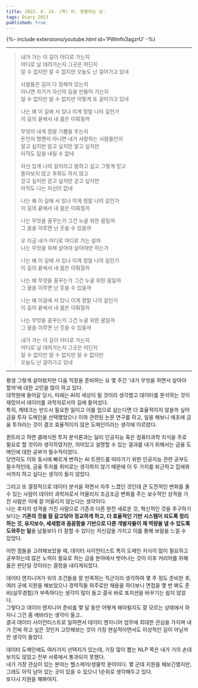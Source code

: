 ```yaml
---
title: 2023. 8. 24. (목) 비. 방황하는 날.
tags: Diary_2023
published: true
---
```


<!--more-->

{%- include extensions/youtube.html id='PWmfn3agzrU' -%}

---

> 내가 가는 이 길이 어디로 가는지 \
> 어디로 날 데려가는지 그곳은 어딘지 \
> 알 수 없지만 알 수 없지만 오늘도 난 걸어가고 있네
>
> 사람들은 길이 다 정해져 있는지 \
> 아니면 자기가 자신의 길을 만들어 가는지 \
> 알 수 없지만 알 수 없지만 이렇게 또 걸어가고 있네
>
> 나는 왜 이 길에 서 있나 이게 정말 나의 길인가 \
> 이 길의 끝에서 내 꿈은 이뤄질까
>
> 무엇이 내게 정말 기쁨을 주는지 \
> 돈인지 명옌지 아니면 내가 사랑하는 사람들인지 \
> 알고 싶지만 알고 싶지만 알고 싶지만 \
> 아직도 답을 내릴 수 없네
>
> 자신 있게 나의 길이라고 말하고 싶고 그렇게 믿고 \
> 돌아보지 않고 후회도 하지 않고 \
> 걷고 싶지만 걷고 싶지만 걷고 싶지만 \
> 아직도 나는 자신이 없네
>
> 나는 왜 이 길에 서 있나 이게 정말 나의 길인가 \
> 이 길의 끝에서 내 꿈은 이뤄질까
>
> 나는 무엇을 꿈꾸는가 그건 누굴 위한 꿈일까 \
> 그 꿈을 이루면 난 웃을 수 있을까
>
> 오 지금 내가 어디로 어디로 가는 걸까 \
> 나는 무엇을 위해 살아야 살아야만 하는가
>
> 나는 왜 이 길에 서 있나 이게 정말 나의 길인가 \
> 이 길의 끝에서 내 꿈은 이뤄질까
>
> 나는 왜 무엇을 꿈꾸는가 그건 누굴 위한 꿈일까 \
> 그 꿈을 이루면 난 웃을 수 있을까
>
> 나는 왜 이길에 서 있나 이게 정말 나의 길인가 \
> 이 길의 끝에서 내 꿈은 이뤄질까
>
> 나는 무엇을 꿈꾸는가 그건 누굴 위한 꿈일까 \
> 그 꿈을 이루면 난 웃을 수 있을까
>
> 내가 가는 이 길이 어디로 가는지 \
> 어디로 날 데려가는지 그곳은 어딘지 \
> 알 수 없지만 알 수 없지만 알 수 없지만 \
> 오늘도 난 걸어가고 있네

---

평생 그렇게 살아왔지만 다음 직장을 준비하는 요 몇 주간 '내가 무엇을 하면서 살아야 할까'에 대한 고민을 많이 하고 있다. \
대학원에 들어갈 당시, 미래는 AI의 세상이 될 것이라 생각했고 데이터를 분석하는 것이 재밌어서 데이터를 과학자로서의 길에 들어섰다. \
특히, 제테크는 반드시 필요한 일이고 이를 업으로 삼는다면 더 효율적이지 않을까 싶어 금융 투자 도메인을 선택했었으나 이와 관련된 논문 연구를 하고, 일을 해보니 애초에 금융 투자라는 것이 결코 효율적이지 않은 도메인이라는 생각에 이르렀다.

퀀트라고 하면 클래식한 투자 분석론과는 달리 인공지능 혹은 컴퓨터과학 지식을 주로 필요로 할 것이라 생각하였지만, 의미있고 설명할 수 있는 결과를 내기 위해서는 금융 도메인에 대한 공부가 필수적이었다. \
당연히도 이와 동시에 빠르게 변하는 AI 트렌드를 따라가기 위한 인공지능 관련 공부도 필수적인데, 금융 투자를 취미로는 생각하지 않기 때문에 이 두 가지를 퇴근하고 집에와서까지 하고 싶다는 생각이 들지 않았다.

그리고 또 결정적으로 데이터 분석을 하면서 자주 느꼈던 것인데 큰 도전적인 변화를 줄 수 있는 사람이 데이터 과학자로서 어울리지 조금조금 변화를 주는 보수적인 성격을 가진 사람은 이에 잘 어울리지 않는다는 생각이다. \
나는 후자의 성격을 가진 사람으로 기존과 다른 완전 새로운 것, 혁신적인 것을 추구하기보다는 **기존의 것을 잘 갈고닦아 정교하게 하고, 더 효율적인 기반 시스템이 되도록 정리하는 것, 유지보수, 세세함과 꼼꼼함을 기반으로 다른 개발자들이 제 역량을 낼 수 있도록 도와주는 일**을 남들보다 더 잘할 수 있다는 자신감을 가지고 이를 통해 보람을 느낄 수 있었다.

이런 점들을 고려해보았을 때, 데이터 사이언티스트 특히 도메인 지식이 많이 필요하고 공부하는데 많은 노력이 필요로 하는 금융 분야에서 벗어나는 것이 이후 커리어를 위해 옳은 판단일 것이라는 결정을 내리게되었다.

데이터 엔지니어가 위의 조건들을 잘 만족하는 직군이라 생각하여 몇 주 정도 준비한 후, 여러 곳에 지원을 해보았으나 경력직들 위주로만 채용을 하다보니 면접을 몇 번 봐도 준비(실무경험)가 부족하다는 생각이 많이 들고 결국 바로 포지션을 바꾸기는 쉽지 않았다. \
그렇다고 데이터 엔지니어 준비를 몇 달 동안 어떻게 해야될지도 잘 모르는 상태에서 하자니 그건 좀 에바라는 생각이 들고.. \
결국 데이터 사이언티스트로 일하면서 데이터 엔지니어 업무에 최대한 관심을 가지며 내가 진짜 하고 싶은 것인지 고민해보는 것이 가장 현실적이면서도 이상적인 길이 아닐까란 생각이 들었다.

데이터 도메인에도 여러가지 선택지가 있는데, 가장 많이 뽑는 NLP 쪽은 내가 거의 손대보지도 않았고 전부 서류에서 통과되지 못했다. \
내가 가장 관심이 있는 분야는 헬스케어/생물학 분야이다. 몇 군데 지원을 해보긴했지만, 그래도 아직 남아 있는 곳이 있을 수 있으니 1순위로 생각해두고 있다. \
또다시 지원을 해봐야지.